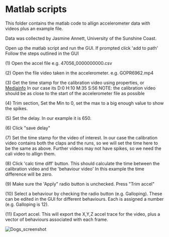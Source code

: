 
# Matlab scripts 

This folder contains the matlab code to allign accelerometer data with videos plus an example file. 

Data was collected by Jasmine Annett, University of the Sunshine Coast. 


Open up the matlab script and run the GUI. If prompted click 'add to path' 
Follow the steps outlined in the GUI

(1) Open the accel file e.g. 47056_0000000000.csv

(2) Open the file video taken in the accelerometer. e.g. GOPR6962.mp4

(3) Get the time stamp for the calibration video using properties, or [Mediainfo](https://mediaarea.net/en/MediaInfo/Download) 
    In our case its D:0 H:10 M:35 S:56
    NOTE: the calibration video should be as close to the start of the accelerometer file as possible
    
(4) Trim section, Set the Min to 0, set the max to a big enough value to show the spikes.  

(5) Set the delay. In our example it is 650. 

(6) Click "save delay"

(7) Set the time stamp for the video of interest. In our case the calibration video contains both the claps and the runs, so we will set the time here to be the same as above.         Further videos may not have spikes, so we need the cali video to allign them. 

(8) Click 'calc time diff' button. This should calculate the time between the calibration video and the 'behaviour video' In this example the time difference will be zero. 

(9) Make sure the 'Apply" radio button is unchecked. Press "Trim accel" 

(10) Select a behaviour by checking the radio button (e.g. Galloping). These can be edited in the GUI for different behaviours. Each is assigned a number (e.g. Galloping is 12).

(11) Export accel. This will export the X,Y,Z accel trace for the video, plus a vector of behaviours associated with each frame.


![Dogs_screenshot](https://user-images.githubusercontent.com/13363767/110420958-40088400-80e8-11eb-9df6-289c4d66320a.jpg)

